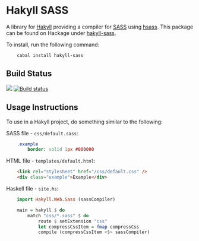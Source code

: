 # Hakyll SASS

A library for [Hakyll](http://jaspervdj.be/hakyll/) providing a compiler for
[SASS](http://sass-lang.com/) using
[hsass](http://hackage.haskell.org/package/hsass). This package can be found on
Hackage under [hakyll-sass](https://hackage.haskell.org/package/hakyll-sass).

To install, run the following command:

```shell
    cabal install hakyll-sass
```

## Build Status

![](https://github.com/waddlaw/hakyll-sass/workflows/linux/badge.svg)
[![Build status](https://ci.appveyor.com/api/projects/status/l7csolb0hch9ml2v?svg=true)](https://ci.appveyor.com/project/waddlaw/hakyll-sass)

## Usage Instructions

To use in a Hakyll project, do something similar to the following:

SASS file - `css/default.sass`:

```sass
    .example
        border: solid 1px #000000
```

HTML file - `templates/default.html`:

```html
    <link rel="stylesheet" href="/css/default.css" />
    <div class="example">Example</div>
```

Haskell file - `site.hs`:

```hs
    import Hakyll.Web.Sass (sassCompiler)

    main = hakyll $ do
        match "css/*.sass" $ do
            route $ setExtension "css"
            let compressCssItem = fmap compressCss
            compile (compressCssItem <$> sassCompiler)
```